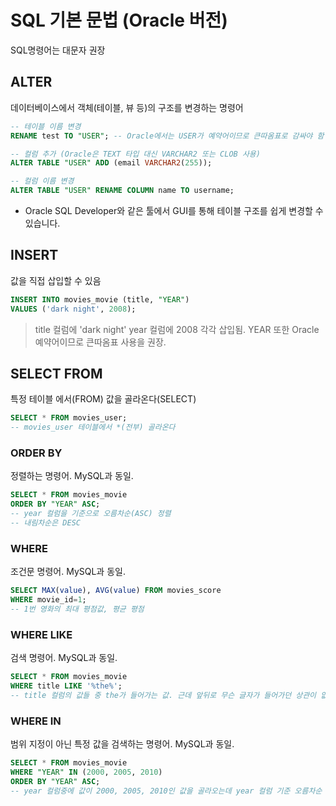 # SQL 기본 문법 (Oracle 버전)
SQL명령어는 대문자 권장

## ALTER
데이터베이스에서 객체(테이블, 뷰 등)의 구조를 변경하는 명령어

```sql
-- 테이블 이름 변경
RENAME test TO "USER"; -- Oracle에서는 USER가 예약어이므로 큰따옴표로 감싸야 함

-- 컬럼 추가 (Oracle은 TEXT 타입 대신 VARCHAR2 또는 CLOB 사용)
ALTER TABLE "USER" ADD (email VARCHAR2(255));

-- 컬럼 이름 변경
ALTER TABLE "USER" RENAME COLUMN name TO username;
```
- Oracle SQL Developer와 같은 툴에서 GUI를 통해 테이블 구조를 쉽게 변경할 수 있습니다.

## INSERT
값을 직접 삽입할 수 있음
```sql
INSERT INTO movies_movie (title, "YEAR")
VALUES ('dark night', 2008);
```
> title 컬럼에 'dark night'
> year 컬럼에 2008
각각 삽입됨. YEAR 또한 Oracle 예약어이므로 큰따옴표 사용을 권장.

## SELECT FROM
특정 테이블 에서(FROM) 값을 골라온다(SELECT)
```sql
SELECT * FROM movies_user;
-- movies_user 테이블에서 *(전부) 골라온다
```
### ORDER BY
정렬하는 명령어. MySQL과 동일.
```sql
SELECT * FROM movies_movie
ORDER BY "YEAR" ASC;
-- year 컬럼을 기준으로 오름차순(ASC) 정렬
-- 내림차순은 DESC
```
### WHERE
조건문 명령어. MySQL과 동일.
```sql
SELECT MAX(value), AVG(value) FROM movies_score
WHERE movie_id=1;
-- 1번 영화의 최대 평점값, 평균 평점
```
### WHERE LIKE
검색 명령어. MySQL과 동일.
```sql
SELECT * FROM movies_movie
WHERE title LIKE '%the%';
-- title 컬럼의 값들 중 the가 들어가는 값. 근데 앞뒤로 무슨 글자가 들어가던 상관이 없는.
```

### WHERE IN
범위 지정이 아닌 특정 값을 검색하는 명령어. MySQL과 동일.
```sql
SELECT * FROM movies_movie
WHERE "YEAR" IN (2000, 2005, 2010)
ORDER BY "YEAR" ASC;
-- year 컬럼중에 값이 2000, 2005, 2010인 값을 골라오는데 year 컬럼 기준 오름차순 정렬
```
